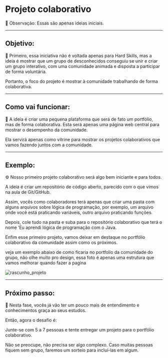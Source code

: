 # Projeto colaborativo
📌 Observação: Essas são apenas ideias iniciais.

---

## Objetivo:

🎯 Primeiro, essa iniciativa não é voltada apenas para Hard Skills, mas a ideia é mostrar que um grupo de desconhecidos conseguiu se unir e criar um grupo interativo, com uma comunidade animada e disposta a participar de forma voluntária.

Portanto, o foco do projeto é mostrar à comunidade  trabalhando de forma colaborativa.

---

## Como vai funcionar:

🚧 A ideia é criar uma pequena plataforma que será de fato um portfólio, mas de forma colaborativa. Esta será apenas uma página web central para mostrar o desempenho da comunidade.

Ela servirá apenas como vitrine para mostrar os projetos colaborativos que vamos fazendo juntos com a comunidade.

---

## Exemplo:

⚙ Nosso primeiro projeto colaborativo será algo bem iniciante e para  todos.

A ideia é criar um repositório de código aberto, parecido com o que vimos na aula de Git/GitHub.

Assim, vocês como  colaboradores terá apenas que criar uma pasta com alguns arquivos sobre lógica de programação, por exemplo, um arquivo onde você está praticando variáveis, outro arquivo praticando funções. 

Depois, cole tudo na pasta e suba para o repositório colaborativo que terá o nome ‘Eu aprendi lógica de programação com o Java.

Enfim esse primeiro projeto, vamos deixar em destaque no portfólio colaborativo da comunidade assim como os próximos.

veja  um  exemplo abaixo de como  ficaria no portfolio da comunidade do  grupo, não olhe muito pro design, essa foto é apenas   uma  estrutura que vamos  melhorar quando  fazer a pagina 

![rascunho_projeto](https://raw.githubusercontent.com/magnostudent/portfolio-colaborativo/main/img/rascunho_projeto.png)

---

## Próximo passo:

👣 Nesta fase, vocês já vão ter um pouco mais de entendimento e conhecimentos  graça ao seus estudos.

Então, agora o desafio é:

Junte-se com 5 a 7 pessoas e tente entregar um projeto para o portfólio colaborativo.

Não se preocupe, não precisa ser algo complexo. Caso muitas pessoas fiquem sem grupo, faremos um sorteio para incluí-las em algum.
